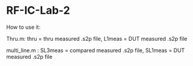# RF-IC-Lab-2
How to use it:

Thru.m: thru = thru measured .s2p file, L1meas = DUT measured .s2p file

multi_line.m : SL3meas = compared measured .s2p file, SL1meas = DUT measured .s2p file
